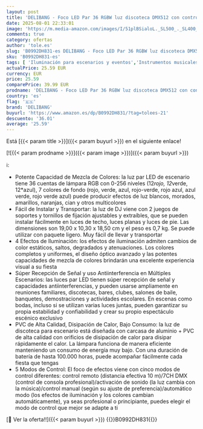 ```yaml
---
layout: post
title: 'DELIBANG - Foco LED Par 36 RGBW luz discoteca DMX512 con control remoto a través de Sonido Auto Maestro-esclavo luces para fiestas para Navidad DJ Bar Banda Cumpleaños Halloween Espectáculo de luz'
date: 2025-08-01 22:33:01
image: 'https://m.media-amazon.com/images/I/51plBSialoL._SL500_._SL400_.jpg'
comments: true
category: ofertas
author: 'tole.es'
slug: 'B0992DH831-es DELIBANG - Foco LED Par 36 RGBW luz discoteca DMX512 con...'
sku: 'B0992DH831-es'
tags: [ 'Iluminación para escenarios y eventos','Instrumentos musicales','Lámparas de iluminación de escenarios','Sistemas de escenario y megafonía','delibang','halloween','navidad','🇪🇸', ]
actualPrice: 25.59 EUR
currency: EUR
price: 25.59
comparePrice: 39.99 EUR
prodname: 'DELIBANG - Foco LED Par 36 RGBW luz discoteca DMX512 con control remoto a través de Sonido Auto Maestro-esclavo luces para fiestas para Navidad DJ Bar Banda Cumpleaños Halloween Espectáculo de luz'
country: 'es'
flag: '🇪🇸'
brand: 'DELIBANG'
buyurl: 'https://www.amazon.es/dp/B0992DH831/?tag=tolees-21'
descuento: '36.01'
average: '25.59'
---
```


Está [{{< param title >}}]({{< param buyurl >}}) en el siguiente enlace!

[![{{< param prodname >}}]({{< param image >}})]({{< param buyurl >}})

ℹ️:

- Potente Capacidad de Mezcla de Colores: la luz par LED de escenario tiene 36 cuentas de lámpara RGB con 0-256 niveles (12*rojo, 12*verde, 12*azul), 7 colores de fondo (rojo, verde, azul, rojo-verde, rojo azul, azul verde, rojo verde azul) puede producir efectos de luz blancos, morados, amarillos, naranjas, cian y otros multicolores
- Fácil de Instalar y Transportar: la luz de DJ viene con 2 juegos de soportes y tornillos de fijación ajustables y extraíbles, que se pueden instalar fácilmente en luces de techo, luces planas y luces de pie. Las dimensiones son 19,00 x 10,30 x 18,50 cm y el peso es 0,7 kg. Se puede utilizar con paquete ligero. Muy fácil de llevar y transportar
- 4 Efectos de Iluminación: los efectos de iluminación admiten cambios de color estáticos, saltos, degradados y atenuaciones. Los colores completos y uniformes, el diseño óptico avanzado y las potentes capacidades de mezcla de colores brindarán una excelente experiencia visual a su fiesta
- Súper Recepción de Señal y uso Antiinterferencia en Múltiples Escenarios: las luces par LED tienen súper recepción de señal y capacidades antiinterferencias, y pueden usarse ampliamente en reuniones familiares, discotecas, bares, clubes, salones de baile, banquetes, demostraciones y actividades escolares. En escenas como bodas, incluso si se utilizan varias luces juntas, pueden garantizar su propia estabilidad y confiabilidad y crear su propio espectáculo escénico exclusivo
- PVC de Alta Calidad, Disipación de Calor, Bajo Consumo: la luz de discoteca para escenario está diseñada con carcasa de aluminio + PVC de alta calidad con orificios de disipación de calor para disipar rápidamente el calor. La lámpara funciona de manera eficiente manteniendo un consumo de energía muy bajo. Con una duración de batería de hasta 100.000 horas, puede acompañar fácilmente cada fiesta que tengas
- 5 Modos de Control: El foco de efectos viene con cinco modos de control diferentes: control remoto (distancia efectiva 10 m)/7CH DMX (control de consola profesional)/activación de sonido (la luz cambia con la música)/control manual (según su ajuste de preferencia)/automático modo (los efectos de iluminación y los colores cambian automáticamente), ya seas profesional o principiante, puedes elegir el modo de control que mejor se adapte a ti

[🛒 Ver la oferta!!]({{< param buyurl >}})
{{<world>}}B0992DH831{{</world>}}
